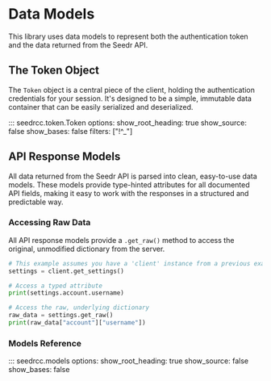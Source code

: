# Data Models

This library uses data models to represent both the authentication token and the data returned from the Seedr API.

## The Token Object

The `Token` object is a central piece of the client, holding the authentication credentials for your session. It's designed to be a simple, immutable data container that can be easily serialized and deserialized.

::: seedrcc.token.Token
    options:
      show_root_heading: true
      show_source: false
      show_bases: false
      filters: ["!^_"]

## API Response Models

All data returned from the Seedr API is parsed into clean, easy-to-use data models. These models provide type-hinted attributes for all documented API fields, making it easy to work with the responses in a structured and predictable way.

### Accessing Raw Data

All API response models provide a `.get_raw()` method to access the original, unmodified dictionary from the server.

```python
# This example assumes you have a 'client' instance from a previous example
settings = client.get_settings()

# Access a typed attribute
print(settings.account.username)

# Access the raw, underlying dictionary
raw_data = settings.get_raw()
print(raw_data["account"]["username"])
```

### Models Reference

::: seedrcc.models
    options:
      show_root_heading: true
      show_source: false
      show_bases: false
